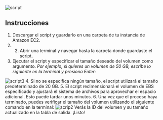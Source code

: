![script](https://user-images.githubusercontent.com/126183973/225883982-18978cde-07ae-4c8f-b980-fe1e08cc1256.png)

## **Instrucciones**
1. Descargar el script y guardarlo en una carpeta de tu instancia de Amazon EC2.
2. 2. Abrir una terminal y navegar hasta la carpeta donde guardaste el script.
3. Ejecutar el script y especificar el tamaño deseado del volumen como argumento. 
_Por ejemplo, si quieres un volumen de 50 GB, escribe lo siguiente en la terminal y presiona Enter:_

![script3](https://user-images.githubusercontent.com/126183973/225883892-4e2c5226-4e06-44c1-8c5c-a492698408db.png)
4. Si no se especifica ningún tamaño, el script utilizará el tamaño predeterminado de 20 GB.
5. El script redimensionará el volumen de EBS especificado y ajustará el sistema de archivos para aprovechar el espacio adicional. Esto puede tardar unos minutos.
6. Una vez que el proceso haya terminado, puedes verificar el tamaño del volumen utilizando el siguiente comando en la terminal:
![scrip2](https://user-images.githubusercontent.com/126183973/225884204-5dff6288-f5c8-4fe4-9627-516f94cd7fd7.png)
Verás la ID del volumen y su tamaño actualizado en la tabla de salida. ¡Listo!
